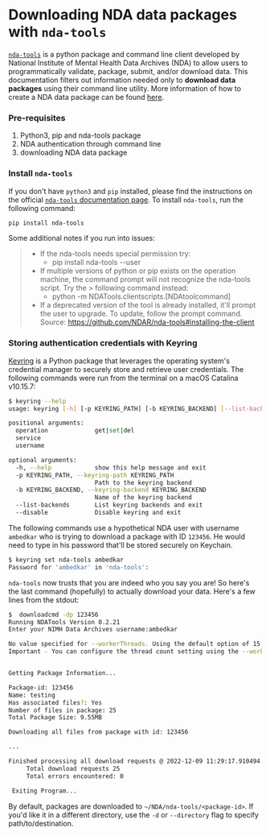 # Downloading NDA data packages with `nda-tools`

[`nda-tools`](https://github.com/NDAR/nda-tools) is a python package and command line client developed by National Institute of Mental Health Data Archives (NDA) to allow users to programmatically validate, package, submit, and/or download data. This documentation filters out information needed only to **download data packages** using their command line utility. More information of how to create a NDA data package can be found [here](https://nda.nih.gov/training/module?trainingModuleId=training.cloud-access&slideId=slide.creating.package).

### Pre-requisites
1. Python3, pip and nda-tools package
2. NDA authentication through command line 
3. downloading NDA data package 

### Install `nda-tools`
If you don't have `python3` and `pip` installed, please find the instructions on the official [`nda-tools` documentation page](https://github.com/NDAR/nda-tools#installing-python). To install `nda-tools`, run the following command:

```bash
pip install nda-tools
```

Some additional notes if you run into issues:
> * If the nda-tools needs special permission try:
>   * pip install nda-tools --user
> * If multiple versions of python or pip exists on the operation machine, the command prompt will not recognize the nda-tools script. Try the > following command instead:
>   * python -m NDATools.clientscripts.[NDAtoolcommand]
> * If a deprecated version of the tool is already installed, it'll prompt the user to upgrade. To update, follow the prompt command.
Source: https://github.com/NDAR/nda-tools#installing-the-client

### Storing authentication credentials with Keyring

[Keyring](https://pypi.org/project/keyring/) is a Python package that leverages the operating system's credential manager to securely store and retrieve user credentials. The following commands were run from the terminal on a macOS Catalina v10.15.7:

```bash
$ keyring --help                                                                                                                                                                                                                                                                                          
usage: keyring [-h] [-p KEYRING_PATH] [-b KEYRING_BACKEND] [--list-backends] [--disable] [operation] [service] [username]

positional arguments:
  operation             get|set|del
  service
  username

optional arguments:
  -h, --help            show this help message and exit
  -p KEYRING_PATH, --keyring-path KEYRING_PATH
                        Path to the keyring backend
  -b KEYRING_BACKEND, --keyring-backend KEYRING_BACKEND
                        Name of the keyring backend
  --list-backends       List keyring backends and exit
  --disable             Disable keyring and exit
```

The following commands use a hypothetical NDA user with username `ambedkar` who is trying to download a package with ID `123456`. He would need to type in his password that'll be stored securely on Keychain. 
```bash
$ keyring set nda-tools ambedkar                                                                                                                                                                                                                                                                            
Password for 'ambedkar' in 'nda-tools': 
```

`nda-tools` now trusts that you are indeed who you say you are! So here's the last command (hopefully) to actually download your data. Here's a few lines from the stdout:

```bash
$  downloadcmd -dp 123456
Running NDATools Version 0.2.21
Enter your NIMH Data Archives username:ambedkar

No value specified for --workerThreads. Using the default option of 15
Important - You can configure the thread count setting using the --workerThreads argument to maximize your download speed.


Getting Package Information...

Package-id: 123456
Name: testing
Has associated files?: Yes
Number of files in package: 25
Total Package Size: 9.55MB

Downloading all files from package with id: 123456

...

Finished processing all download requests @ 2022-12-09 11:29:17.910494.
     Total download requests 25
     Total errors encountered: 0

 Exiting Program...

```

By default, packages are downloaded to `~/NDA/nda-tools/<package-id>`. If you'd like it in a different directory, use the `-d` or `--directory` flag to specify path/to/destination. 
